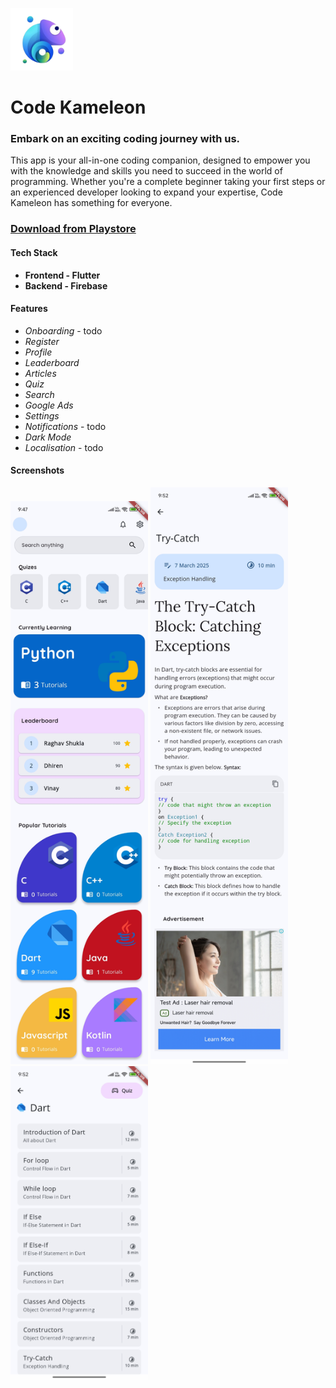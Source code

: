 <img src="https://github.com/raghav042/codekameleon/blob/main/assets/icons/app_logo.png" height="100"> <br>
# Code Kameleon
### Embark on an exciting coding journey with us.

This app is your all-in-one coding companion, designed to empower you with the knowledge and skills you need to succeed in the world of programming. Whether you're a complete beginner taking your first steps or an experienced developer looking to expand your expertise, Code Kameleon has something for everyone.

### [Download from Playstore](https://play.google.com/store/apps/details?id=com.techlyverse.codekameleon&hl=en)

#### Tech Stack
* **Frontend - Flutter**
* **Backend - Firebase**

#### Features
* *Onboarding* - todo
* *Register*
* *Profile*
* *Leaderboard*
* *Articles*
* *Quiz*
* *Search*
* *Google Ads*
* *Settings*
* *Notifications* - todo
* *Dark Mode*
* *Localisation* - todo

#### Screenshots

<img src="https://github.com/raghav042/codekameleon/blob/main/screenshots/home.jpg" width="220"> <img src="https://github.com/raghav042/codekameleon/blob/main/screenshots/ts.jpg" width="220"> <img src="https://github.com/raghav042/codekameleon/blob/main/screenshots/tutorial.jpg" width="220">






